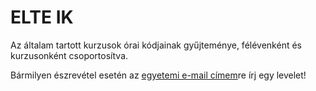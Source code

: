 # ELTE IK
Az általam tartott kurzusok órai kódjainak gyűjteménye, félévenként és kurzusonként csoportosítva.

Bármilyen észrevétel esetén az [egyetemi e-mail címem](mailto:bucsi@inf.elte.hu)re írj egy levelet!
